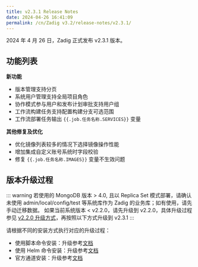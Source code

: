 ```yaml
---
title: v2.3.1 Release Notes
date: 2024-04-26 16:41:09
permalink: /cn/Zadig v3.2/release-notes/v2.3.1/
---
```


2024 年 4 月 26 日，Zadig 正式发布 v2.3.1 版本。

## 功能列表
**新功能**
- 版本管理支持分页
- 系统用户管理支持全局项目角色
- 协作模式参与用户和发布计划审批支持用户组
- 工作流构建任务支持配置构建分支可选范围
- 工作流部署任务输出 <span v-pre>`{{.job.任务名称.SERVICES}}`</span> 变量

**其他修复及优化**
- 优化镜像列表较多的情况下选择镜像操作性能
- 增加集成自定义账号系统时字段校验
- 修复 <span v-pre>`{{.job.任务名称.IMAGES}}`</span> 变量不生效问题


## 版本升级过程

::: warning
若使用的 MongoDB 版本 > 4.0, 且以 Replica Set 模式部署，请确认未使用 admin/local/config/test 等系统库作为 Zadig 的业务库；如有使用，请先手动迁移数据。
如果当前系统版本 < v2.2.0，请先升级到 v2.2.0，具体升级过程参见 [v2.2.0 升级方式](/cn/Zadig%20v2.2.0/release-notes/v2.2.0/#版本升级过程)，再按照以下方式升级到 v2.3.1
:::


请根据不同的安装方式执行对应的升级过程：

- 使用脚本命令安装：升级参考[文档](/cn/Zadig%20v2.3/install/helm-deploy/#升级)
- 使用 Helm 命令安装：升级参考[文档](/cn/Zadig%20v2.3/install/helm-deploy/#升级)
- 官方通道安装：升级参考[文档](/cn/Zadig%20v2.3/stable/install/#升级)




